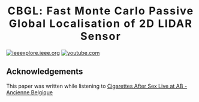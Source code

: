 <h1 align='center' style="text-align:center; font-weight:bold; font-size:2.0em;letter-spacing:2.0px;"> CBGL: Fast Monte Carlo Passive Global Localisation of 2D LIDAR Sensor </h1>

[![ieeexplore.ieee.org](https://img.shields.io/badge/IEEE/RSJ_IROS_2024_paper-00629B)](https://ieeexplore.ieee.org/stamp/stamp.jsp?tp=&arnumber=10802235) [![youtube.com](https://img.shields.io/badge/2'_presentation-YouTube-FF0000)](https://www.youtube.com/watch?v=xaDKjI0WkDc)

## Acknowledgements

This paper was written while listening to [Cigarettes After Sex Live at AB - Ancienne Belgique](https://www.youtube.com/watch?v=W9Wjh3bOIjw)
